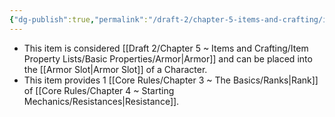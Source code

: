 ```yaml
---
{"dg-publish":true,"permalink":"/draft-2/chapter-5-items-and-crafting/item-property-lists/basic-properties/armor/"}
---
```


- This item is considered [[Draft 2/Chapter 5 ~ Items and Crafting/Item Property Lists/Basic Properties/Armor\|Armor]] and can be placed into the [[Armor Slot\|Armor Slot]] of a Character.
- This item provides 1 [[Core Rules/Chapter 3 ~ The Basics/Ranks\|Rank]] of [[Core Rules/Chapter 4 ~ Starting Mechanics/Resistances\|Resistance]].